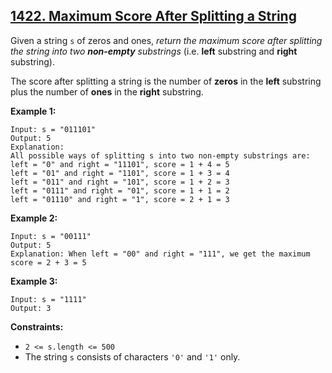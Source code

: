 ## [1422. Maximum Score After Splitting a String](https://leetcode.com/problems/maximum-score-after-splitting-a-string/) 

Given a string `s` of zeros and ones, _return the maximum score after
splitting the string into two **non-empty** substrings_ (i.e. **left**
substring and **right** substring).

The score after splitting a string is the number of **zeros** in the **left**
substring plus the number of **ones** in the **right** substring.



**Example 1:**

    
    
    Input: s = "011101"
    Output: 5 
    Explanation: 
    All possible ways of splitting s into two non-empty substrings are:
    left = "0" and right = "11101", score = 1 + 4 = 5 
    left = "01" and right = "1101", score = 1 + 3 = 4 
    left = "011" and right = "101", score = 1 + 2 = 3 
    left = "0111" and right = "01", score = 1 + 1 = 2 
    left = "01110" and right = "1", score = 2 + 1 = 3
    

**Example 2:**

    
    
    Input: s = "00111"
    Output: 5
    Explanation: When left = "00" and right = "111", we get the maximum score = 2 + 3 = 5
    

**Example 3:**

    
    
    Input: s = "1111"
    Output: 3
    



**Constraints:**

  * `2 <= s.length <= 500`
  * The string `s` consists of characters `'0'` and `'1'` only.

